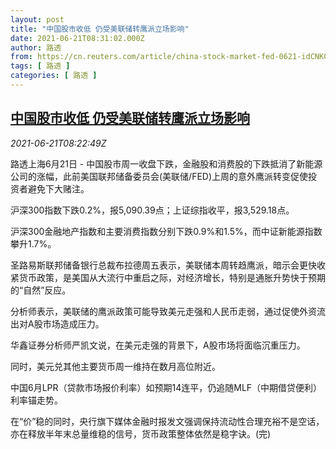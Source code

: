 ```yaml
---
layout: post
title: "中国股市收低 仍受美联储转鹰派立场影响"
date: 2021-06-21T08:31:02.000Z
author: 路透
from: https://cn.reuters.com/article/china-stock-market-fed-0621-idCNKCS2DX0ON
tags: [ 路透 ]
categories: [ 路透 ]
---
```

<!--1624264262000-->
[中国股市收低 仍受美联储转鹰派立场影响](https://cn.reuters.com/article/china-stock-market-fed-0621-idCNKCS2DX0ON)
------

<div>
<div><i>2021-06-21T08:22:49Z</i></div><p>路透上海6月21日 - 中国股市周一收盘下跌，金融股和消费股的下跌抵消了新能源公司的涨幅，此前美国联邦储备委员会(美联储/FED)上周的意外鹰派转变促使投资者避免下大赌注。</p><p>沪深300指数下跌0.2%，报5,090.39点；上证综指收平，报3,529.18点。</p><p>沪深300金融地产指数和主要消费指数分别下跌0.9%和1.5%，而中证新能源指数攀升1.7%。</p><p>圣路易斯联邦储备银行总裁布拉德周五表示，美联储本周转趋鹰派，暗示会更快收紧货币政策，是美国从大流行中重启之际，对经济增长，特别是通胀升势快于预期的“自然”反应。</p><p>分析师表示，美联储的鹰派政策可能导致美元走强和人民币走弱，通过促使外资流出对A股市场造成压力。</p><p>华鑫证券分析师严凯文说，在美元走强的背景下，A股市场将面临沉重压力。</p><p>同时，美元兑其他主要货币周一维持在数月高位附近。</p><p>中国6月LPR（贷款市场报价利率）如预期14连平，仍追随MLF（中期借贷便利）利率锚走势。</p><p>在“价”稳的同时，央行旗下媒体金融时报发文强调保持流动性合理充裕不是空话，亦在释放半年末总量维稳的信号，货币政策整体依然是稳字诀。(完)</p>
</div>
